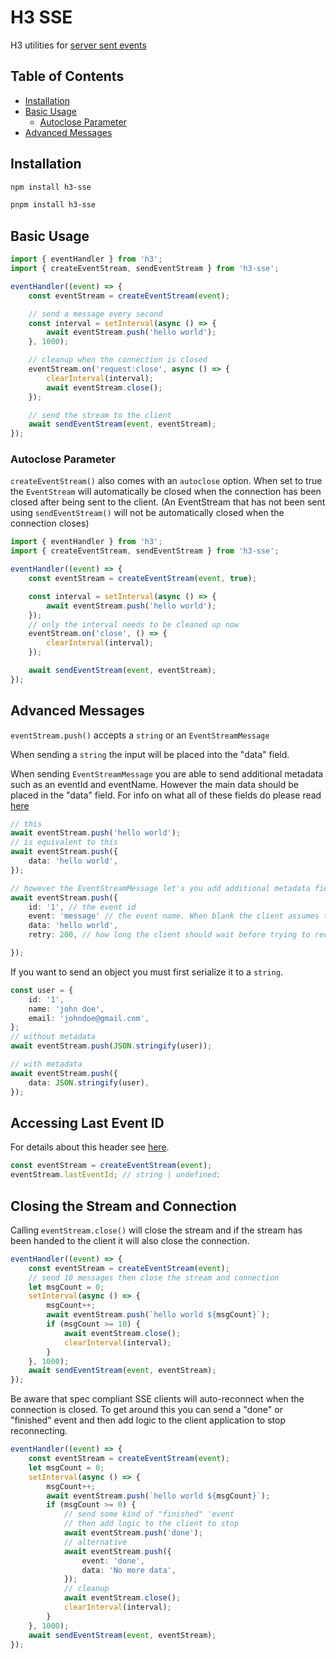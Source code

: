 # H3 SSE

H3 utilities for [server sent events](https://developer.mozilla.org/en-US/docs/Web/API/Server-sent_events/Using_server-sent_events)

## Table of Contents

-   [Installation](#installation)
-   [Basic Usage](#basic-usage)
    -   [Autoclose Parameter](#autoclose-parameter)
-   [Advanced Messages](#advanced-messages)

## Installation

```bash [npm]
npm install h3-sse
```

```bash [pnpm]
pnpm install h3-sse
```

## Basic Usage

```ts
import { eventHandler } from 'h3';
import { createEventStream, sendEventStream } from 'h3-sse';

eventHandler((event) => {
    const eventStream = createEventStream(event);

    // send a message every second
    const interval = setInterval(async () => {
        await eventStream.push('hello world');
    }, 1000);

    // cleanup when the connection is closed
    eventStream.on('request:close', async () => {
        clearInterval(interval);
        await eventStream.close();
    });

    // send the stream to the client
    await sendEventStream(event, eventStream);
});
```

### Autoclose Parameter

`createEventStream()` also comes with an `autoclose` option. When set to true the `EventStream` will automatically be closed when the connection has been closed after being sent to the client. (An EventStream that has not been sent using `sendEventStream()` will not be automatically closed when the connection closes)

```ts
import { eventHandler } from 'h3';
import { createEventStream, sendEventStream } from 'h3-sse';

eventHandler((event) => {
    const eventStream = createEventStream(event, true);

    const interval = setInterval(async () => {
        await eventStream.push('hello world');
    });
    // only the interval needs to be cleaned up now
    eventStream.on('close', () => {
        clearInterval(interval);
    });

    await sendEventStream(event, eventStream);
});
```

## Advanced Messages

`eventStream.push()` accepts a `string` or an `EventStreamMessage`

When sending a `string` the input will be placed into the "data" field.

When sending `EventStreamMessage` you are able to send additional metadata such as an eventId and eventName. However the main data should be placed in the "data" field. For info on what all of these fields do please read [here](https://developer.mozilla.org/en-US/docs/Web/API/Server-sent_events/Using_server-sent_events#event_stream_format)

```ts
// this
await eventStream.push('hello world');
// is equivalent to this
await eventStream.push({
    data: 'hello world',
});

// however the EventStreamMessage let's you add additional metadata fields
await eventStream.push({
    id: '1', // the event id
    event: 'message' // the event name. When blank the client assumes this is "message"
    data: 'hello world',
    retry: 200, // how long the client should wait before trying to reconnect

});
```

If you want to send an object you must first serialize it to a `string`.

```ts
const user = {
    id: '1',
    name: 'john doe',
    email: 'johndoe@gmail.com',
};
// without metadata
await eventStream.push(JSON.stringify(user));

// with metadata
await eventStream.push({
    data: JSON.stringify(user),
});
```

## Accessing Last Event ID

For details about this header see [here](https://html.spec.whatwg.org/multipage/server-sent-events.html#the-last-event-id-header).

```ts
const eventStream = createEventStream(event);
eventStream.lastEventId; // string | undefined;
```

## Closing the Stream and Connection

Calling `eventStream.close()` will close the stream and if the stream has been handed to the client it will also close the connection.

```ts
eventHandler((event) => {
    const eventStream = createEventStream(event);
    // send 10 messages then close the stream and connection
    let msgCount = 0;
    setInterval(async () => {
        msgCount++;
        await eventStream.push(`hello world ${msgCount}`);
        if (msgCount >= 10) {
            await eventStream.close();
            clearInterval(interval);
        }
    }, 1000);
    await sendEventStream(event, eventStream);
});
```

Be aware that spec compliant SSE clients will auto-reconnect when the connection is closed. To get around this you can send a "done" or "finished" event and then add logic to the client application to stop reconnecting.

```ts
eventHandler((event) => {
    const eventStream = createEventStream(event);
    let msgCount = 0;
    setInterval(async () => {
        msgCount++;
        await eventStream.push(`hello world ${msgCount}`);
        if (msgCount >= 0) {
            // send some kind of "finished" 'event
            // then add logic to the client to stop
            await eventStream.push('done');
            // alternative
            await eventStream.push({
                event: 'done',
                data: 'No more data',
            });
            // cleanup
            await eventStream.close();
            clearInterval(interval);
        }
    }, 1000);
    await sendEventStream(event, eventStream);
});
```

